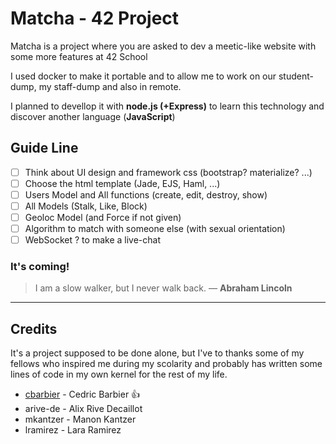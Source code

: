 # Matcha - 42 Project

Matcha is a project where you are asked to dev a meetic-like website with some more features at 42 School

I used docker to make it portable and to allow me to work on our student-dump, my staff-dump and also in remote.

I planned to devellop it with **node.js (+Express)** to learn this technology and discover another language (**JavaScript**)

## Guide Line

- [ ] Think about UI design and framework css (bootstrap? materialize? ...)
- [ ] Choose the html template (Jade, EJS, Haml, ...)
- [ ] Users Model and All functions (create, edit, destroy, show)
- [ ] All Models (Stalk, Like, Block)
- [ ] Geoloc Model (and Force if not given)
- [ ] Algorithm to match with someone else (with sexual orientation)
- [ ] WebSocket ? to make a live-chat

### It's coming!

> I am a slow walker, but I never walk back. 
> ― **Abraham Lincoln**

---

## Credits

It's a project supposed to be done alone, but I've to thanks some of my fellows who inspired me during my scolarity and probably has written some lines of code in my own kernel for the rest of my life.

* [cbarbier](https://github.com/cedwick) - Cedric Barbier :+1:
* arive-de - Alix Rive Decaillot
* mkantzer - Manon Kantzer
* lramirez - Lara Ramirez
